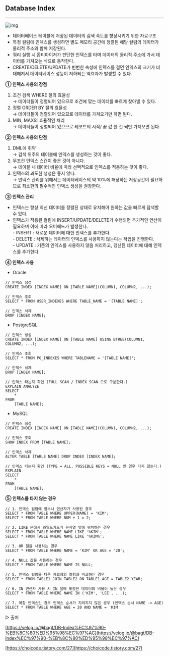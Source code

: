 ## **Database Index**

---

![img](https://github.com/heewooKim/1team/assets/65803251/1ea3615c-2dac-42d4-b900-f5e2aebc3220)



-   데이터베이스 테이블에 저장된 데이터의 검색 속도를 향상시키기 위한 자료구조
-   특정 컬럼에 인덱스를 생성하면 별도 메모리 공간에 정렬된 해당 컬럼의 데이터가 물리적 주소와 함께 저장된다.
-   쿼리 실행 시 옵티마이저가 판단한 인덱스를 타며 데이터의 물리적 주소에 가서 데이터를 가져오는 식으로 동작한다.
-   CREATE/DELETE/UPDATE가 빈번한 속성에 인덱스를 걸면 인덱스의 크기가 비대해져서 데이터베이스 성능이 저하되는 역효과가 발생할 수 있다.

**① 인덱스 사용의 장점**

1.  조건 검색 WHERE 절의 효율성  
    → 데이터들이 정렬되어 있으므로 조건에 맞는 데이터를 빠르게 찾아낼 수 있다.
2.  정렬 ORDER BY 절의 효율성  
    → 데이터들이 정렬되어 있으므로 데이터를 가져오기만 하면 된다.
3.  MIN, MAX의 효율적인 처리  
    → 데이터들이 정렬되어 있으므로 레코드의 시작/ 끝 값 한 건 씩만 가져오면 된다.

**② 인덱스 사용의 단점**

1.  DML에 취약  
    → 검색 위주의 테이블에 인덱스를 생성하는 것이 좋다.
2.  무조건 인덱스 스캔이 좋은 것이 아니다.  
    → 테이블 내 데이터 비율에 따라 선택적으로 인덱스를 적용하는 것이 좋다.
3.  인덱스의 과도한 생성은 좋지 않다.  
    → 인덱스 관리를 위해서는 데이터베이스의 약 10%에 해당하는 저장공간이 필요하므로 최소한의 필수적인 인덱스 생성을 권장한다.

**③ 인덱스 관리**

-   인덱스는 항상 최신 데이터를 정렬된 상태로 유지해야 원하는 값을 빠르게 탐색할 수 있다.
-   인덱스가 적용된 컬럼에 INSERT/UPDATE/DELETE가 수행되면 추가적인 연산이 필요하며 이에 따라 오버헤드가 발생한다.  
    \- INSERT : 새로운 데이터에 대한 인덱스를 추가한다.  
    \- DELETE : 삭제하는 데이터의 인덱스를 사용하지 않는다는 작업을 진행한다.  
    \- UPDATE : 기존의 인덱스를 사용하지 않음 처리하고, 갱신된 데이터에 대해 인덱스를 추가한다.

**④ 인덱스 사용**

-   Oracle

```
// 인덱스 생성
CREATE INDEX [INDEX NAME] ON [TABLE NAME](COLUMN1, COLUMN2, ...);

// 인덱스 조회
SELECT * FROM USER_INDEXES WHERE TABLE_NAME = '[TABLE NAME]';

// 인덱스 삭제
DROP [INDEX NAME];
```

-   PostgreSQL

```
// 인덱스 생성
CREATE INDEX [INDEX NAME] ON [TABLE NAME] USING BTREE(COLUMN1, COLUMN2, ...);

// 인덱스 조회
SELECT * FROM PG_INDEXES WHERE TABLENAME = '[TABLE NAME]';

// 인덱스 삭제
DROP [INDEX NAME];

// 인덱스 타는지 확인 (FULL SCAN / INDEX SCAN 으로 구분한다.)
EXPLAIN ANALYZE
SELECT
	*
FROM
	[TABLE NAME];
```

-   MySQL

```
// 인덱스 생성
CREATE INDEX [INDEX NAME] ON [TABLE NAME](COLUMN1, COLUMN2, ...);

// 인덱스 조회
SHOW INDEX FROM [TABLE NAME];

// 인덱스 삭제
ALTER TABLE [TABLE NAME] DROP INDEX [INDEX NAME];

// 인덱스 타는지 확인 (TYPE = ALL, POSSIBLE KEYS = NULL 인 경우 타지 않는다.)
EXPLAIN
SELECT
	*
FROM
	[TABLE NAME];
```

**⑤ 인덱스를 타지 않는 경우**

```
// 1. 인덱스 컬럼에 함수나 연산자가 사용된 경우
SELECT * FROM TABLE WHERE UPPER(NAME) = 'KIM';
SELECT * FROM TABLE WHERE NUM + 1 = 2;

// 2. LIKE 문에서 와일드카드가 문자열 앞에 위치하는 경우
SELECT * FROM TABLE WHERE NAME LIKE '%KIM';
SELECT * FROM TABLE WHERE NAME LIKE '%KIM%';

// 3. OR 절을 사용하는 경우
SELECT * FROM TABLE WHERE NAME = 'KIM' OR AGE = '20';

// 4. NULL 값을 사용하는 경우
SELECT * FROM TABLE WHERE NAME IS NULL;

// 5. 인덱스 컬럼을 다른 자료형의 컬럼과 비교하는 경우
SELECT * FROM TABLE1 JOIN TABLE2 ON TABLE1.AGE = TABLE2.YEAR;

// 6. IN 연산자 사용 시 IN 절에 포함된 데이터의 비율이 높은 경우
SELECT * FROM TABLE WHERE NAME IN ('KIM', 'LEE', ...);

// 7. 복합 인덱스인 경우 인덱스 순서가 지켜지지 않은 경우 (인덱스 순서 NAME -> AGE)
SELECT * FROM TABLE WHERE AGE = 20 AND NAME = 'KIM'
```

▷ 출처

[https://velog.io/@bagt/DB-Index%EC%97%90-%EB%8C%80%ED%95%98%EC%97%AC](https://velog.io/@bagt/DB-Index%EC%97%90-%EB%8C%80%ED%95%98%EC%97%AC)

[https://choicode.tistory.com/27](https://choicode.tistory.com/27)
